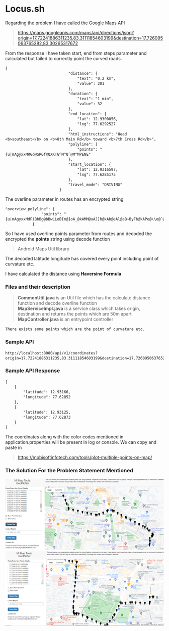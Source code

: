# Locus.sh

Regarding the problem I have called the Google Maps API

> https://maps.googleapis.com/maps/api/directions/json?origin=17.72241886311235,83.31111854603199&destination=17.726095063765282,83.30265317672

From the response I have taken start, end from steps parameter and calculated but failed to correctly point the curved roads.
```
{
                            "distance": {
                                "text": "0.2 km",
                                "value": 201
                            },
                            "duration": {
                                "text": "1 min",
                                "value": 32
                            },
                            "end_location": {
                                "lat": 12.9300056,
                                "lng": 77.6292527
                            },
                            "html_instructions": "Head <b>southeast</b> on <b>8th Main Rd</b> toward <b>7th Cross Rd</b>",
                            "polyline": {
                                "points": "{u|mAgyxxMRGd@SRGf@QXKTG^M^Q`@M^MPENE"
                            },
                            "start_location": {
                                "lat": 12.9316597,
                                "lng": 77.6285175
                            },
                            "travel_mode": "DRIVING"
                        }
```
The overline parameter in routes has an encrypted string

```
"overview_polyline": {
                "points": "{u|mAgyxxMdFiBbBg@bBwLLoBIm@]oA_@kAMM@uAJ]h@kAb@eAl@aB~ByFb@kAPe@\\o@`@_@bAcALKLJHJf@h@p@Er@DXB"
            }
```
So I have used overline points parameter from routes and decoded the encrypted the <b>points</b> string using decode function
> Android Maps Util library

The decoded latitude longitude has covered every point including point of curvature etc.

I have calculated the distance using <b>Haversine Formula</b>

### Files and their description
> <b>CommonUtil.java</b> is an Util file which has the calculate distance function and decode overline function <br/>
> <b>MapServiceImpl.java</b> is a service class which takes origin, destination and returns the points which are 50m apart<br/>
> <b>MapController.java</b> is an entrypoint controller
```
There exists some points which are the point of curvature etc.
```

### Sample API
```
http://localhost:8080/api/v1/coordinates?origin=17.72241886311235,83.31111854603199&destination=17.726095063765282,83.30265317672
```

### Sample API Response
```
[
    {
        "latitude": 12.93166,
        "longitude": 77.62852
    },
    {
        "latitude": 12.93125,
        "longitude": 77.62873
    }
]
```
The coordinates along with the color codes mentioned in application.properties will be present in log or console. We can copy and paste in 
>https://mobisoftinfotech.com/tools/plot-multiple-points-on-map/

### The Solution For the Problem Statement Mentioned
![MapImage2.PNG](./MapImage2.PNG)<br/>
![MapImage1.PNG](./MapImage1.PNG)




